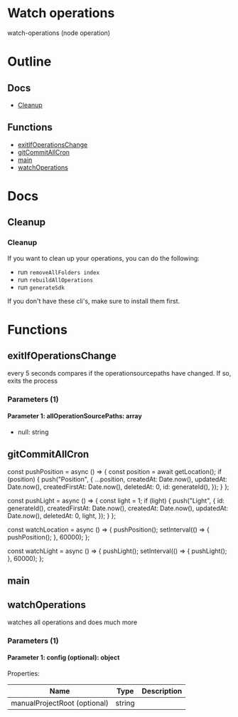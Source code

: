 # Watch operations

watch-operations (node operation)



# Outline

## Docs

- [Cleanup](#cleanup)

## Functions

- [exitIfOperationsChange](#exitIfOperationsChange)
- [gitCommitAllCron](#gitCommitAllCron)
- [main](#main)
- [watchOperations](#watchOperations)



# Docs

## Cleanup

### Cleanup

If you want to clean up your operations, you can do the following:

- run `removeAllFolders index`
- run `rebuildAllOperations`
- run `generateSdk`

If you don't have these cli's, make sure to install them first.


# Functions

## exitIfOperationsChange

every 5 seconds compares if the operationsourcepaths have changed. If so, exits the process




### Parameters (1)

#### Parameter 1: allOperationSourcePaths: array

- null: string






## gitCommitAllCron

const pushPosition = async () => {
const position = await getLocation();
if (position) {
push("Position", {
...position,
createdAt: Date.now(),
updatedAt: Date.now(),
createdFirstAt: Date.now(),
deletedAt: 0,
id: generateId(),
});
}
};

const pushLight = async () => {
const light = 1;
if (light) {
push("Light", {
id: generateId(),
createdFirstAt: Date.now(),
createdAt: Date.now(),
updatedAt: Date.now(),
deletedAt: 0,
light,
});
}
};

const watchLocation = async () => {
pushPosition();
setInterval(() => {
pushPosition();
}, 60000);
};

const watchLight = async () => {
pushLight();
setInterval(() => {
pushLight();
}, 60000);
};




## main

## watchOperations

watches all operations and does much more






### Parameters (1)

#### Parameter 1: config (optional): object

Properties: 

 | Name | Type | Description |
|---|---|---|
| manualProjectRoot (optional) | string |  |


